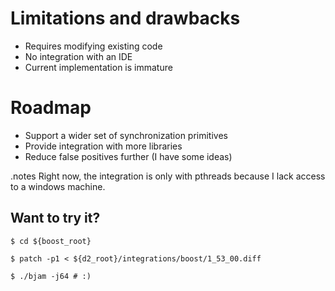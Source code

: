 <!SLIDE smbullets incremental>
# Limitations and drawbacks

* Requires modifying existing code
* No integration with an IDE
* Current implementation is immature


<!SLIDE smbullets incremental>
# Roadmap
* Support a wider set of synchronization primitives
* Provide integration with more libraries
* Reduce false positives further (I have some ideas)


<!SLIDE commandline>
.notes Right now, the integration is only with pthreads because I lack access
to a windows machine.

## Want to try it?

    $ cd ${boost_root}

    $ patch -p1 < ${d2_root}/integrations/boost/1_53_00.diff

    $ ./bjam -j64 # :)
